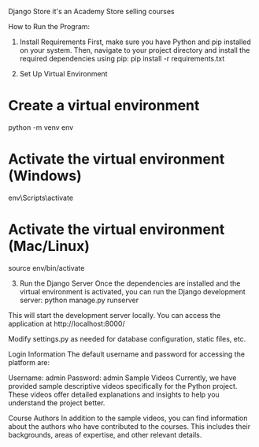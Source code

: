 Django Store it's an Academy Store selling courses

How to Run the Program:

1. Install Requirements
First, make sure you have Python and pip installed on your system. Then, navigate to your project directory and install the required dependencies using pip:
pip install -r requirements.txt

2. Set Up Virtual Environment
# Create a virtual environment
python -m venv env

# Activate the virtual environment (Windows)
env\Scripts\activate

# Activate the virtual environment (Mac/Linux)
source env/bin/activate

3. Run the Django Server
Once the dependencies are installed and the virtual environment is activated, you can run the Django development server:
python manage.py runserver

This will start the development server locally. You can access the application at http://localhost:8000/

Modify settings.py as needed for database configuration, static files, etc.

Login Information
The default username and password for accessing the platform are:

Username: admin
Password: admin
Sample Videos
Currently, we have provided sample descriptive videos specifically for the Python project. These videos offer detailed explanations and insights to help you understand the project better.

Course Authors
In addition to the sample videos, you can find information about the authors who have contributed to the courses. This includes their backgrounds, areas of expertise, and other relevant details.
